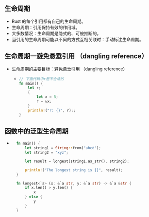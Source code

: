 

## 生命周期
- Rust 的每个引用都有自己的生命周期。
- 生命周期：引用保持有效的作用域。
- 大多数情况：生命周期是隐式的、可被推断的。
- 当引用的生命周期可能以不同的方式互相关联时：手动标注生命周期。

## 生命周期一避免悬垂引用 （dangling reference）
- 生命周期的主要目标：避免悬垂引用 （dangling reference）
  - ```rust
    // 下面代码中r是不合法的
    fn main() {
        let r;
        {
            let x = 5;
            r = &x;
        }
        println!("r: {}", r);;
    }
    ```

## 函数中的泛型生命周期
- ```rust
    fn main() {
        let string1 = String::from("abcd");
        let string2 = "xyz";

        let result = longest(string1.as_str(), string2);

        println!("The longest string is {}", result);
    }

    fn longest<`a> (x: &`a str, y: &`a str) -> &`a &str {
        if x.len() > y.len() {
            x
        } else {
            y
        }
    }
  ```
